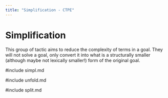```yaml
---
title: "Simplification - CTPE"
---
```


# Simplification

This group of tactic aims to reduce the complexity of terms in a goal. 
They will not solve a goal, only convert it into what is a structurally smaller (although maybe not lexically smaller!) form of the original goal.

#include simpl.md

#include unfold.md

#include split.md
